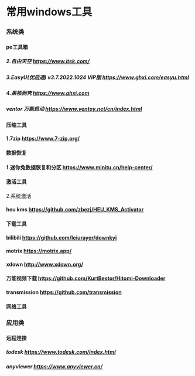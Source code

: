 

# 常用windows工具

### 系统类

#### pe工具箱

##### 2.自由天空 https://www.itsk.com/
##### 3.EasyU(优启通) v3.7.2022.1024 VIP版  https://www.ghxi.com/easyu.html
##### 4.果核剥壳 https://www.ghxi.com
#####  ventor 万能启动 https://www.ventoy.net/cn/index.html



#### 压缩工具


#### 1.7zip https://www.7-zip.org/

#### 数据恢复

#### 1.迷你兔数据恢复和分区 https://www.minitu.cn/help-center/


#### 激活工具

2.系统激活

#### heu kms https://github.com/zbezj/HEU_KMS_Activator


#### 下载工具


####  bilibili https://github.com/leiurayer/downkyi
#### motrix https://motrix.app/
#### xdown http://www.xdown.org/
#### 万能视频下载 https://github.com/KurtBestor/Hitomi-Downloader
#### transmission https://github.com/transmission

#### 网络工具

### 应用类
#### 远程连接

##### todesk https://www.todesk.com/index.html

##### anyviewer https://www.anyviewer.cn/










